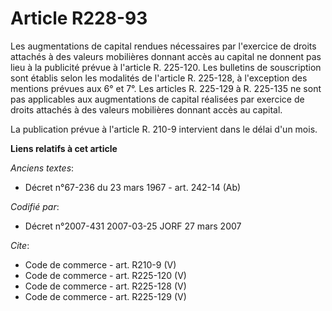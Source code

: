 # Article R228-93

Les augmentations de capital rendues nécessaires par l'exercice de droits attachés à des valeurs mobilières donnant accès au
capital ne donnent pas lieu à la publicité prévue à l'article R. 225-120. Les bulletins de souscription sont établis selon
les modalités de l'article R. 225-128, à l'exception des mentions prévues aux 6° et 7°. Les articles R. 225-129 à R. 225-135
ne sont pas applicables aux augmentations de capital réalisées par exercice de droits attachés à des valeurs mobilières
donnant accès au capital. 

La publication prévue à l'article R. 210-9 intervient dans le délai d'un mois.

**Liens relatifs à cet article**

_Anciens textes_:

  - Décret n°67-236 du 23 mars 1967 - art. 242-14 (Ab)

_Codifié par_:

  - Décret n°2007-431 2007-03-25 JORF 27 mars 2007

_Cite_:

  - Code de commerce - art. R210-9 (V)
  - Code de commerce - art. R225-120 (V)
  - Code de commerce - art. R225-128 (V)
  - Code de commerce - art. R225-129 (V)
